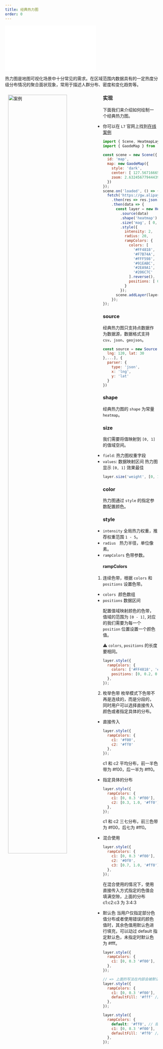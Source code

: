 ```yaml
---
title: 经典热力图
order: 0
---
```

<embed src="@/docs/common/style.md"></embed>


热力图是地图可视化场景中十分常见的需求。在区域范围内数据具有的一定热度分级分布情况的聚合面状现象，常用于描述人群分布、密度和变化趋势等。

<div>
  <div style="width:60%;float:left; margin: 10px;">
    <img  width="80%" alt="案例" src='https://gw.alipayobjects.com/mdn/antv_site/afts/img/A*QstiQq4JBOIAAAAAAAAAAABkARQnAQ'>
  </div>
</div>

### 实现

下面我们来介绍如何绘制一个经典热力图。

- 你可以在 `L7` 官网上找到[在线案例](/examples/heatmap/heatmap/#heatmap)

```javascript
import { Scene, HeatmapLayer } from '@antv/l7';
import { GaodeMap } from '@antv/l7-maps';

const scene = new Scene({
  id: 'map',
  map: new GaodeMap({
    style: 'dark',
    center: [ 127.5671666579043, 7.445038892195569 ],
    zoom: 2.632456779444394
  })
});
scene.on('loaded', () => {
  fetch('https://gw.alipayobjects.com/os/basement_prod/d3564b06-670f-46ea-8edb-842f7010a7c6.json')
    .then(res => res.json())
    .then(data => {
      const layer = new HeatmapLayer({})
        .source(data)
        .shape('heatmap')
        .size('mag', [ 0, 1.0 ]) // weight映射通道
        .style({
          intensity: 2,
          radius: 20,
          rampColors: {
            colors: [
              '#FF4818',
              '#F7B74A',
              '#FFF598',
              '#91EABC',
              '#2EA9A1',
              '#206C7C'
            ].reverse(),
            positions: [ 0, 0.2, 0.4, 0.6, 0.8, 1.0 ]
          }
        });
      scene.addLayer(layer);
    });
});
```
### source

经典热力图只支持点数据作为数据源，数据格式支持 `csv`、`json`、`geojson`。

```js
const source = new Source([{
  lng: 120, lat: 30
},...], {
  parser: {
    type: 'json',
    x: 'lng',
    y: 'lat'
  }
})
```
### shape

经典热力图的 `shape` 为常量 `heatmap`。

### size

我们需要将值映射到 `[0, 1]` 的值域空间。

- `field`: 热力图权重字段
- `values`: 数据映射区间 热力图显示 `[0, 1]` 效果最佳

```javascript
layer.size('weight', [0, 1]);
```

### color

热力图通过 `style` 的指定参数配置颜色。

### style

- `intensity`   全局热力权重，推荐权重范围 `1 - 5`。
- `radius`      热力半径，单位像素。
- `rampColors`  色带参数。

#### rampColors

1. 连续色带，根据 `colors` 和 `positions` 设置色带。
- `colors`  颜色数组
- `positions` 数据区间

配置值域映射颜色的色带，值域的范围为 `[0 - 1]`, 对应的我们需要为每一个 `position` 位置设置一个颜色值。

⚠️ `colors`, `positions` 的长度要相同。

```javascript
layer.style({
  rampColors: {
    colors: ['#FF4818', '#F7B74A', '#FFF598', '#91EABC', '#2EA9A1', '#206C7C'],
    positions: [0, 0.2, 0.4, 0.6, 0.8, 1.0],
  },
});
```
2. 枚举色带
枚举模式下色带不再是连续的，而是分段的，同时用户可以选择直接传入颜色或者指定具体的分布。

- 直接传入
```js
layer.style({
  rampColors: {
    c1: '#f00',
    c2: '#ff0'
  },
});
```
c1 和 c2 平均分布，前一半色带为 #f00，后一半为 #ff0。

- 指定具体的分布
```js
layer.style({
  rampColors: {
    c1: [0, 0.3 '#f00'],
    c2: [0.3, 1.0, '#ff0']
  },
});
```
c1 和 c2 三七分布，前三色带为 #f00，后七为 #ff0。

- 混合使用
```js
layer.style({
  rampColors: {
    c1: [0, 0.3 '#f00'],
    c2: '#0f0',
    c3: [0.7, 1.0, '#ff0']
  },
});
```
在混合使用的情况下，使用直接传入方式指定的色值会填满空隙，上面的分布 c1:c2:c3 为 3:4:3

- 默认色
当用户仅指定部分色值分布或者使用错误的颜色值时，其余色值用默认色进行填充，可以动过 default 指定默认色，未指定时默认色为 #fff。
```js
layer.style({
  rampColors: {
    c1: [0, 0.3 '#f00'],
  },
});

// => 上面的写法在内部会被默认填充
layer.style({
  rampColors: {
    c1: [0, 0.3 '#f00'],
    defaultFill: '#fff' // 等价写法
  },
});

layer.style({
  rampColors: {
    default: '#ff0', // 指定默认填充色
    c1: [0, 0.3 '#f00'],
    defaultFill: '#ff0' // 等价写法
  },
});
```
